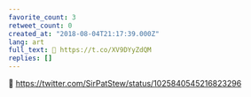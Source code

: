 ```yaml
---
favorite_count: 3
retweet_count: 0
created_at: "2018-08-04T21:17:39.000Z"
lang: art
full_text: 🖖 https://t.co/XV9DYyZdQM
replies: []
---
```


🖖 <https://twitter.com/SirPatStew/status/1025840545216823296>
